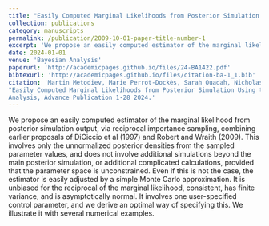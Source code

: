 ```yaml
---
title: "Easily Computed Marginal Likelihoods from Posterior Simulation Using the THAMES Estimator"
collection: publications
category: manuscripts
permalink: /publication/2009-10-01-paper-title-number-1
excerpt: 'We propose an easily computed estimator of the marginal likelihood from posterior simulation output, via reciprocal importance sampling, combining earlier proposals of DiCiccio et al (1997) and Robert and Wraith (2009).'
date: 2024-01-01
venue: 'Bayesian Analysis'
paperurl: 'http://academicpages.github.io/files/24-BA1422.pdf'
bibtexurl: 'http://academicpages.github.io/files/citation-ba-1_1.bib'
citation: 'Martin Metodiev, Marie Perrot-Dockès, Sarah Ouadah, Nicholas J. Irons, Pierre Latouche, Adrian E. Raftery.
"Easily Computed Marginal Likelihoods from Posterior Simulation Using the THAMES Estimator." Bayesian
Analysis, Advance Publication 1-28 2024.'
---
```

We propose an easily computed estimator of the marginal likelihood from posterior simulation output, via reciprocal importance sampling, combining earlier proposals of DiCiccio et al (1997) and Robert and Wraith (2009). This involves only the unnormalized posterior densities from the sampled parameter values, and does not involve additional simulations beyond the main posterior simulation, or additional complicated calculations, provided that the parameter space is unconstrained. Even if this is not the case, the estimator is easily adjusted by a simple Monte Carlo approximation. It is unbiased for the reciprocal of the marginal likelihood, consistent, has finite variance, and is asymptotically normal. It involves one user-specified control parameter, and we derive an optimal way of specifying this. We illustrate it with several numerical examples.
